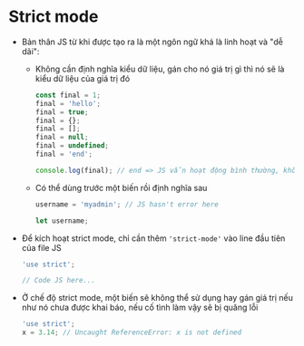 # Strict mode

- Bản thân JS từ khi được tạo ra là một ngôn ngữ khá là linh hoạt và "dễ dãi":

  - Không cần định nghĩa kiểu dữ liệu, gán cho nó giá trị gì thì nó sẽ là kiểu dữ liệu của giá trị đó

    ```js
    const final = 1;
    final = 'hello';
    final = true;
    final = {};
    final = [];
    final = null;
    final = undefined;
    final = 'end';

    console.log(final); // end => JS vẫn hoạt động bình thường, không lỗi
    ```

  - Có thể dùng trước một biến rồi định nghĩa sau

    ```js
    username = 'myadmin'; // JS hasn't error here

    let username;
    ```

- Để kích hoạt strict mode, chỉ cần thêm `'strict-mode'` vào line đầu tiên của file JS

  ```javascript
  'use strict';

  // Code JS here...
  ```

- Ở chế độ strict mode, một biến sẽ không thể sử dụng hay gán giá trị nếu như nó chưa được khai báo, nếu cố tình làm vậy sẽ bị quăng lỗi

  ```js
  'use strict';
  x = 3.14; // Uncaught ReferenceError: x is not defined
  ```
